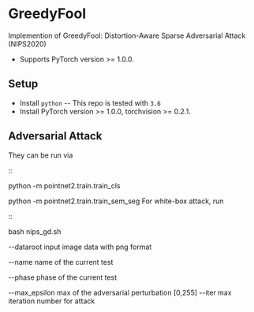 GreedyFool
============================
Implemention of GreedyFool: Distortion-Aware Sparse Adversarial Attack (NIPS2020)

* Supports PyTorch version >= 1.0.0.  



Setup
-----

* Install ``python`` -- This repo is tested with ``3.6``
* Install PyTorch version >= 1.0.0, torchvision >= 0.2.1.  


Adversarial Attack
------------------
They can be run via

::

  python -m pointnet2.train.train_cls

  python -m pointnet2.train.train_sem_seg
For white-box attack, run 

::

  bash nips_gd.sh 
  
  --dataroot input image data with png format
  
  --name name of the current test
  
  --phase phase of the current test
  
  --max_epsilon max of the adversarial perturbation [0,255]
  --iter max iteration number for attack
  




